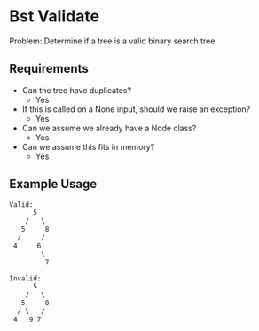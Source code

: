 # Bst Validate

Problem: Determine if a tree is a valid binary search tree.

## Requirements

- Can the tree have duplicates?
  - Yes
- If this is called on a None input, should we raise an exception?
  - Yes
- Can we assume we already have a Node class?
  - Yes
- Can we assume this fits in memory?
  - Yes

## Example Usage

```txt
Valid:
      5
    /   \
   5     8
  /     /
 4     6
        \
         7

Invalid:
      5
    /   \
   5     8
  / \   /
 4   9 7
```
